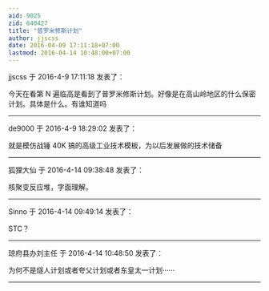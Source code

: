 ```yaml
---
aid: 9025
zid: 640427
title: "普罗米修斯计划"
author: jjscss
date: 2016-04-09 17:11:18+07:00
lastmod: 2016-04-14 10:48:00+07:00
---
```


jjscss 于 2016-4-9 17:11:18 发表了：

今天在看第 N 遍临高是看到了普罗米修斯计划。好像是在高山岭地区的什么保密计划。具体是什么。有谁知道吗

---

de9000 于 2016-4-9 18:29:02 发表了：

就是模仿战锤 40K 搞的高级工业技术模板，为以后发展做的技术储备

---

狐狸大仙 于 2016-4-14 09:38:48 发表了：

核聚变反应堆，字面理解。

---

Sinno 于 2016-4-14 09:49:14 发表了：

STC？

---

琼府县办刘主任 于 2016-4-14 10:48:50 发表了：

为何不是燧人计划或者夸父计划或者东皇太一计划······

---
